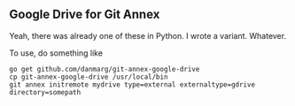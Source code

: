 ## Google Drive for Git Annex

Yeah, there was already one of these in Python. I wrote a variant. Whatever.

To use, do something like

```
go get github.com/danmarg/git-annex-google-drive
cp git-annex-google-drive /usr/local/bin
git annex initremote mydrive type=external externaltype=gdrive directory=somepath
```
